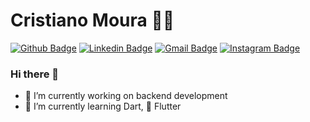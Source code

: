 # Cristiano Moura :man_technologist:
[![Github Badge](https://img.shields.io/badge/-Github-000?style=flat-square&logo=Github&logoColor=white&link=https://github.com/cristiano230981)](https://github.com/cristiano230981)
[![Linkedin Badge](https://img.shields.io/badge/-LinkedIn-blue?style=flat-square&logo=Linkedin&logoColor=white&link=https://www.linkedin.com/in/critiano-moura-aa-595997/)](https://www.linkedin.com/in/critiano-moura-aa-595997/)
[![Gmail Badge](https://img.shields.io/badge/-Gmail-c14438?style=flat-square&logo=Gmail&logoColor=white&link=mailto:vbscristiano@gmail.com)](mailto:vbscristiano@gmail.com)
[![Instagram Badge](https://img.shields.io/badge/-Instagram-C13584?style=flat-square&labelColor=C13584&logo=instagram&logoColor=white&link=https://www.instagram.com/codepwr/)](https://www.instagram.com/cristiano_vbs/)

### Hi there 👋

- 🔭 I’m currently working on backend development
- 🌱 I’m currently learning Dart, 💙 Flutter

<!--
**cristiano230981/cristiano230981** is a ✨ _special_ ✨ repository because its `README.md` (this file) appears on your GitHub profile.

Here are some ideas to get you started:



- 🔭 I’m currently working on ...
- 🌱 I’m currently learning ...
- 👯 I’m looking to collaborate on ...
- 🤔 I’m looking for help with ...
- 💬 Ask me about ...
- 📫 How to reach me: ...
- 😄 Pronouns: ...
- ⚡ Fun fact: ...
-->
